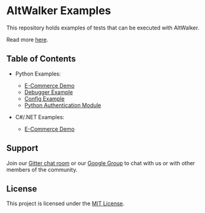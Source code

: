 # AltWalker Examples

This repository holds examples of tests that can be executed with AltWalker.

Read more [here](https://altom.gitlab.io/altwalker/altwalker/examples.html).

## Table of Contents

* Python Examples:
    * [E-Commerce Demo](/python-ecommerce/README.md)
    * [Debugger Example](/python-debugger/README.md)
    * [Config Example](/python-config/README.md)
    * [Python Authentication Module](/python-auth/README.md)


* C#/.NET Examples:
    * [E-Commerce Demo](/dotnet-ecommerce/README.md)

## Support

Join our [Gitter chat room](https://gitter.im/altwalker/community) or our [Google Group](https://groups.google.com/g/altwalker) to chat with us or with other members of the community.

## License

This project is licensed under the [MIT License](LICENSE).
